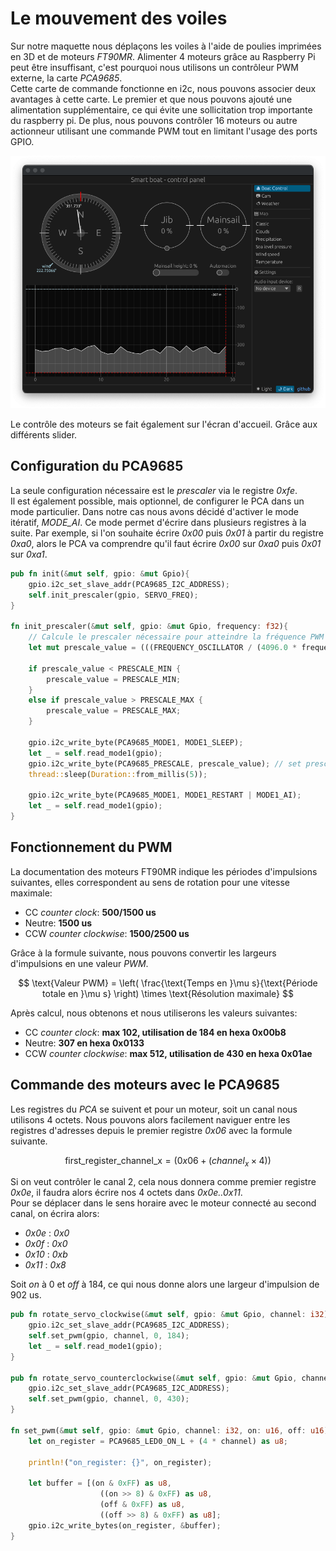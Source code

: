 # Le mouvement des voiles 

Sur notre maquette nous déplaçons les voiles à l'aide de poulies imprimées en 3D et de moteurs _FT90MR_. Alimenter 4 moteurs grâce au Raspberry Pi peut être insuffisant, c'est pourquoi nous utilisons un contrôleur PWM externe, la carte _PCA9685_. \
Cette carte de commande fonctionne en i2c, nous pouvons associer deux avantages à cette carte. Le premier et que nous pouvons ajouté une alimentation supplémentaire, ce qui évite une sollicitation trop importante du raspberry pi. De plus, nous pouvons contrôler 16 moteurs ou autre actionneur utilisant une commande PWM tout en limitant l'usage des ports GPIO. 

![](./img/main.png)

Le contrôle des moteurs se fait également sur l'écran d'accueil. Grâce aux différents slider.

## Configuration du PCA9685 

La seule configuration nécessaire est le _prescaler_ via le registre _0xfe_. \
Il est également possible, mais optionnel, de configurer le PCA dans un mode particulier. Dans notre cas nous avons décidé d'activer le mode itératif, _MODE\_AI_. Ce mode permet d'écrire dans plusieurs registres à la suite. Par exemple, si l'on souhaite écrire _0x00_ puis _0x01_ à partir du registre _0xa0_, alors le PCA va comprendre qu'il faut écrire _0x00_ sur _0xa0_ puis _0x01_ sur _0xa1_.

```rust
pub fn init(&mut self, gpio: &mut Gpio){
    gpio.i2c_set_slave_addr(PCA9685_I2C_ADDRESS);
    self.init_prescaler(gpio, SERVO_FREQ);
}

fn init_prescaler(&mut self, gpio: &mut Gpio, frequency: f32){
    // Calcule le prescaler nécessaire pour atteindre la fréquence PWM souhaitée
    let mut prescale_value = (((FREQUENCY_OSCILLATOR / (4096.0 * frequency)) + 0.5) - 1.0) as u8;
    
    if prescale_value < PRESCALE_MIN {
        prescale_value = PRESCALE_MIN;
    }
    else if prescale_value > PRESCALE_MAX {
        prescale_value = PRESCALE_MAX;
    }

    gpio.i2c_write_byte(PCA9685_MODE1, MODE1_SLEEP); 
    let _ = self.read_mode1(gpio);
    gpio.i2c_write_byte(PCA9685_PRESCALE, prescale_value); // set prescaler PWM hz to 50 (0x7a)
    thread::sleep(Duration::from_millis(5)); 

    gpio.i2c_write_byte(PCA9685_MODE1, MODE1_RESTART | MODE1_AI); 
    let _ = self.read_mode1(gpio); 
}
```

## Fonctionnement du PWM

La documentation des moteurs FT90MR indique les périodes d'impulsions suivantes, elles correspondent au sens de rotation pour une vitesse maximale:

- CC _counter clock_:  __500/1500 us__
- Neutre: __1500 us__
- CCW _counter clockwise_: __1500/2500 us__

Grâce à la formule suivante, nous pouvons convertir les largeurs d'impulsions en une valeur _PWM_.

$$
\text{Valeur PWM} = \left( \frac{\text{Temps en }\mu s}{\text{Période totale en }\mu s} \right) \times \text{Résolution maximale}
$$

Après calcul, nous obtenons et nous utiliserons les valeurs suivantes:

- CC _counter clock_:  __max 102, utilisation de 184 en hexa 0x00b8__
- Neutre: __307 en hexa 0x0133__
- CCW _counter clockwise_: __max 512, utilisation de 430 en hexa 0x01ae__

## Commande des moteurs avec le PCA9685

Les registres du _PCA_ se suivent et pour un moteur, soit un canal nous utilisons 4 octets. Nous pouvons alors facilement naviguer entre les registres d'adresses depuis le premier registre _0x06_ avec la formule suivante.

$$
\text{first_register_channel_x} = ( 0x06 + (channel_x \times 4))
$$

Si on veut contrôler le canal 2, cela nous donnera comme premier registre _0x0e_, il faudra alors écrire nos 4 octets dans _0x0e..0x11_. \
Pour se déplacer dans le sens horaire avec le moteur connecté au second canal, on écrira alors:
- _0x0e_ : _0x0_
- _0x0f_ : _0x0_
- _0x10_ : _0xb_
- _0x11_ : _0x8_

Soit _on_ à 0 et _off_ à 184, ce qui nous donne alors une largeur d'impulsion de 902 us.

```rust
pub fn rotate_servo_clockwise(&mut self, gpio: &mut Gpio, channel: i32){
    gpio.i2c_set_slave_addr(PCA9685_I2C_ADDRESS);
    self.set_pwm(gpio, channel, 0, 184);
    let _ = self.read_mode1(gpio);
}

pub fn rotate_servo_counterclockwise(&mut self, gpio: &mut Gpio, channel: i32){
    gpio.i2c_set_slave_addr(PCA9685_I2C_ADDRESS);
    self.set_pwm(gpio, channel, 0, 430);
}

fn set_pwm(&mut self, gpio: &mut Gpio, channel: i32, on: u16, off: u16){
    let on_register = PCA9685_LED0_ON_L + (4 * channel) as u8;

    println!("on_register: {}", on_register);

    let buffer = [(on & 0xFF) as u8, 
                    ((on >> 8) & 0xFF) as u8, 
                    (off & 0xFF) as u8, 
                    ((off >> 8) & 0xFF) as u8];
    gpio.i2c_write_bytes(on_register, &buffer);
}
```





